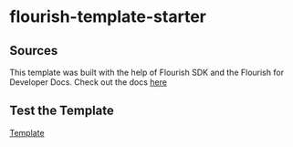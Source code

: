 ﻿# flourish-template-starter

## Sources
This template was built with the help of Flourish SDK and the Flourish for Developer Docs.
Check out the docs [here](https://developers.flourish.studio/sdk/introduction/)

## Test the Template
[Template](https://www.eericon.github.io/post/timer-android)
